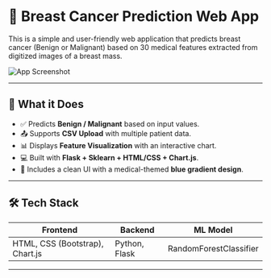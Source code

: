 # 🧠 Breast Cancer Prediction Web App

This is a simple and user-friendly web application that predicts breast cancer (Benign or Malignant) based on 30 medical features extracted from digitized images of a breast mass.

![App Screenshot](https://your-screenshot-url-if-you-upload-it)

---

## 🔬 What it Does

- ✅ Predicts **Benign / Malignant** based on input values.
- 📤 Supports **CSV Upload** with multiple patient data.
- 📊 Displays **Feature Visualization** with an interactive chart.
- 💻 Built with **Flask + Sklearn + HTML/CSS + Chart.js**.
- 🎨 Includes a clean UI with a medical-themed **blue gradient design**.

---

## 🛠️ Tech Stack

| Frontend  | Backend  | ML Model  |
|-----------|----------|-----------|
| HTML, CSS (Bootstrap), Chart.js | Python, Flask | RandomForestClassifier |

---

